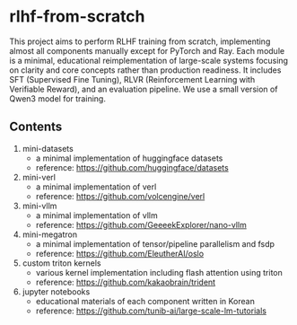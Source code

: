 # rlhf-from-scratch
This project aims to perform RLHF training from scratch, implementing almost all components manually except for PyTorch and Ray. Each module is a minimal, educational reimplementation of large-scale systems focusing on clarity and core concepts rather than production readiness. It includes SFT (Supervised Fine Tuning), RLVR (Reinforcement Learning with Verifiable Reward), and an evaluation pipeline. We use a small version of Qwen3 model for training.

## Contents
1. mini-datasets
   - a minimal implementation of huggingface datasets
   - reference: https://github.com/huggingface/datasets
2. mini-verl
   - a minimal implementation of verl
   - reference: https://github.com/volcengine/verl
3. mini-vllm
   - a minimal implementation of vllm
   - reference: https://github.com/GeeeekExplorer/nano-vllm
4. mini-megatron
   - a minimal implementation of tensor/pipeline parallelism and fsdp
   - reference: https://github.com/EleutherAI/oslo
5. custom triton kernels
   - various kernel implementation including flash attention using triton
   - reference: https://github.com/kakaobrain/trident
6. jupyter notebooks
   - educational materials of each component written in Korean  
   - reference: https://github.com/tunib-ai/large-scale-lm-tutorials
